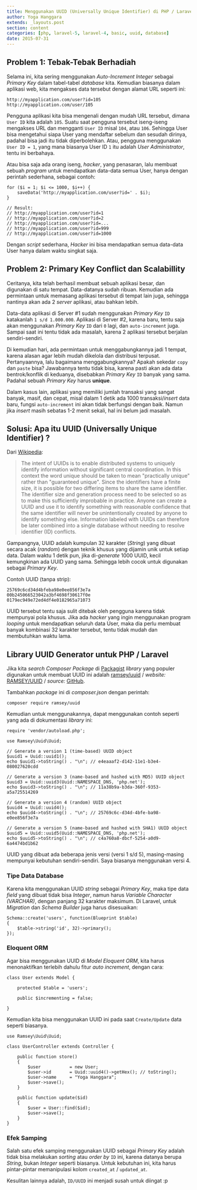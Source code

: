 ```yaml
---
title: Menggunakan UUID (Universally Unique Identifier) di PHP / Laravel
author: Yoga Hanggara
extends: _layouts.post
section: content
categories: [php, laravel-5, laravel-4, basic, uuid, database]
date: 2015-07-31
---
```


## Problem 1: Tebak-Tebak Berhadiah

Selama ini, kita sering menggunakan _Auto-Increment Integer_ sebagai _Primary Key_ dalam tabel-tabel _database_ kita. Kemudian biasanya dalam aplikasi web, kita mengakses data tersebut dengan alamat URL seperti ini:

    http://myapplication.com/user?id=105
    http://myapplication.com/user/105

Pengguna aplikasi kita bisa mengenali dengan mudah URL tersebut, dimana `User ID` kita adalah `105`. Suatu saat pengguna tersebut iseng-iseng mengakses URL dan mengganti `User ID` misal `104`, atau `106`. Sehingga User bisa mengetahui siapa User yang mendaftar sebelum dan sesudah dirinya, padahal bisa jadi itu tidak diperbolehkan. Atau, pengguna menggunakan `User ID = 1`, yang mana biasanya User ID `1` itu adalah _User Administrator_, tentu ini berbahaya.

Atau bisa saja ada orang iseng, _hacker_, yang penasaran, lalu membuat sebuah _program_ untuk mendapatkan data-data semua User, hanya dengan perintah sederhana, sebagai contoh:

    for ($i = 1; $i <= 1000, $i++) {
        saveData('http://myapplication.com/user?id=' . $i);
    }

    // Result:
    // http://myapplication.com/user?id=1
    // http://myapplication.com/user?id=2
    // http://myapplication.com/user?id=...
    // http://myapplication.com/user?id=999
    // http://myapplication.com/user?id=1000    

Dengan _script_ sederhana, _Hacker_ ini bisa mendapatkan semua data-data User hanya dalam waktu singkat saja.


## Problem 2: Primary Key Conflict dan Scalabillity

Ceritanya, kita telah berhasil membuat sebuah aplikasi besar, dan digunakan di satu tempat. Data-datanya sudah ribuan. Kemudian ada permintaan untuk memasang aplikasi tersebut di tempat lain juga, sehingga nantinya akan ada 2 _server_ aplikasi, atau bahkan lebih.

Data-data aplikasi di Server #1 sudah menggunakan _Primary Key_ `ID` katakanlah `1 s/d 1.000.000`. Aplikasi di Server #2, karena baru, tentu saja akan menggunakan _Primary Key_ `ID` dari `0` lagi, dan `auto-increment` juga. Sampai saat ini tentu tidak ada masalah, karena 2 aplikasi tersebut berjalan sendiri-sendiri.

Di kemudian hari, ada permintaan untuk menggabungkannya jadi 1 tempat, karena alasan agar lebih mudah dikelola dan distribusi terpusat. Pertanyaannya, lalu bagaimana menggabungkannya? Apakah sekedar `copy` dan `paste` bisa? Jawabannya tentu tidak bisa, karena pasti akan ada data bentrok/konflik di keduanya, disebabkan _Primary Key_ `ID` banyak yang sama. Padahal sebuah _Primary Key_ harus **unique**.

Dalam kasus lain, aplikasi yang memiliki jumlah transaksi yang sangat banyak, masif, dan cepat, misal dalam 1 detik ada 1000 transaksi/_insert_ data baru, fungsi `auto-increment` ini akan tidak berfungsi dengan baik. Namun jika _insert_ masih sebatas 1-2 menit sekali, hal ini belum jadi masalah.

## Solusi: Apa itu UUID (Universally Unique Identifier) ?

Dari [Wikipedia](https://en.wikipedia.org/wiki/Universally_unique_identifier):
    
> The intent of UUIDs is to enable distributed systems to uniquely identify information without significant central coordination. In this context the word unique should be taken to mean "practically unique" rather than "guaranteed unique". Since the identifiers have a finite size, it is possible for two differing items to share the same identifier. The identifier size and generation process need to be selected so as to make this sufficiently improbable in practice. Anyone can create a UUID and use it to identify something with reasonable confidence that the same identifier will never be unintentionally created by anyone to identify something else. Information labeled with UUIDs can therefore be later combined into a single database without needing to resolve identifier (ID) conflicts.

Gampangnya, UUID adalah kumpulan 32 karakter (_String_) yang dibuat secara acak (_random_) dengan teknik khusus yang dijamin unik untuk setiap data.  Dalam waktu 1 detik pun, jika di-_generate_ 1000 UUID, kecil kemungkinan ada UUID yang sama. Sehingga lebih cocok untuk digunakan sebagai _Primary Key_.

Contoh UUID (tanpa strip):

    25769c6cd34d4bfeba98e0ee856f3e7a
    00b245066523042a3bf4698f30617f0e
    0179ec949e72ed4df4e0182965a71073

UUID tersebut tentu saja sulit ditebak oleh pengguna karena tidak mempunyai pola khusus. Jika ada _hacker_ yang ingin menggunakan program _looping_ untuk mendapatkan seluruh data User, maka dia perlu membuat banyak kombinasi 32 karakter tersebut, tentu tidak mudah dan membutuhkan waktu lama.


## Library UUID Generator untuk PHP / Laravel
Jika kita _search_ _Composer Package_ di [Packagist](https://packagist.org/search/?q=uuid ) _library_ yang populer digunakan untuk membuat UUID ini adalah [ramsey/uuid](https://packagist.org/packages/ramsey/uuid) / _website:_ [RAMSEY/UUID](https://benramsey.com/projects/ramsey-uuid/) / _source:_ [GitHub](https://github.com/ramsey/uuid).

Tambahkan _package_ ini di _composer.json_ dengan perintah:
    
    composer require ramsey/uuid

Kemudian untuk menggunakannya, dapat menggunakan contoh seperti yang ada di dokumentasi _library_ ini:

    require 'vendor/autoload.php';
 
    use Ramsey\Uuid\Uuid;
 
    // Generate a version 1 (time-based) UUID object
    $uuid1 = Uuid::uuid1();
    echo $uuid1->toString() . "\n"; // e4eaaaf2-d142-11e1-b3e4-080027620cdd
 
    // Generate a version 3 (name-based and hashed with MD5) UUID object
    $uuid3 = Uuid::uuid3(Uuid::NAMESPACE_DNS, 'php.net');
    echo $uuid3->toString() . "\n"; // 11a38b9a-b3da-360f-9353-a5a725514269
 
    // Generate a version 4 (random) UUID object
    $uuid4 = Uuid::uuid4();
    echo $uuid4->toString() . "\n"; // 25769c6c-d34d-4bfe-ba98-e0ee856f3e7a

    // Generate a version 5 (name-based and hashed with SHA1) UUID object
    $uuid5 = Uuid::uuid5(Uuid::NAMESPACE_DNS, 'php.net');
    echo $uuid5->toString() . "\n"; // c4a760a8-dbcf-5254-a0d9-6a4474bd1b62
 
UUID yang dibuat ada beberapa jenis versi (versi 1 s/d 5), masing-masing mempunyai kebutuhan sendiri-sendiri. Saya biasanya menggunakan versi 4.


### Tipe Data Database

Karena kita menggunakan UUID _string_ sebagai _Primary Key_, maka tipe data _field_ yang dibuat tidak bisa _Integer_, namun harus _Variable Character (VARCHAR)_, dengan panjang 32 karakter maksimum. Di Laravel, untuk _Migration_ dan _Schema Builder_ juga harus disesuaikan:

    Schema::create('users', function(Blueprint $table) 
    {
        $table->string('id', 32)->primary();
    });


### Eloquent ORM

Agar bisa menggunakan UUID di _Model Eloquent ORM_, kita harus menonaktifkan terlebih dahulu fitur _auto increment_, dengan cara:

    class User extends Model {

        protected $table = 'users';

        public $incrementing = false;

    }

Kemudian kita bisa menggunakan UUID ini pada saat `Create/Update` data seperti biasanya.

    use Ramsey\Uuid\Uuid;

    class UserController extends Controller {

        public function store()
        {
            $user           = new User;
            $user->id       = Uuid::uuid4()->getHex(); // toString();
            $user->name     = "Yoga Hanggara";
            $user->save();
        }

        public function update($id)
        {
            $user = User::find($id);
            $user->save();
        }
    }


### Efek Samping

Salah satu efek samping menggunakan UUID sebagai _Primary Key_ adalah tidak bisa melakukan _sorting_ atau _order by_ `ID` ini, karena datanya berupa _String_, bukan _Integer_ seperti biasanya. Untuk kebutuhan ini, kita harus pintar-pintar memanipulasi kolom `created_at` / `updated_at`.

Kesulitan lainnya adalah, `ID/UUID` ini menjadi susah untuk diingat :p
